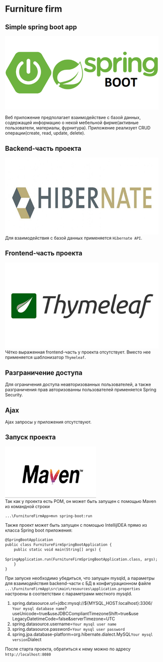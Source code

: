 # Furniture firm
## Simple spring boot app

![markdown logo](./mdfiles/images/logos/spring-boot-logo.png)</br>

Веб приложение предполагает взаимодействие с базой
данных, содержащей информацию о некой мебельной
фирме(активные пользователи, материалы, фурнитура).
Приложение реализует CRUD операции(create, read,
update, delete).

## Backend-часть проекта
![markdown logo](./mdfiles/images/logos/hibernate-logo.jpeg)</br>
Для взаимодействия с базой данных применяется `Hibernate API`.

## Frontend-часть проекта
![markdown logo](./mdfiles/images/logos/thymeleaf-logo.png)</br>
Чётко выраженная frontend-часть у проекта отсутствует. Вместо нее
применяется шаблонизатор `Thymeleaf`.

## Разграничение доступа
Для ограничения доступа неавторизованных пользователей, а также
разграничения прав авторизованны пользователей применяется Spring Security.

## Ajax
Ajax запросы у приложения отсутствуют.

## Запуск проекта
![markdown logo](./mdfiles/images/logos/maven-logo.png)</br>
Так как у проекта есть POM, он может быть запущен с помощью
Maven из командной строки
```
...\FurnitureFirmApp>mvn spring-boot:run
```
Также проект может быть запущен с помощью IntellijIDEA прямо
из класса Spring boot приложения:
```
@SpringBootApplication
public class FurnitureFirmSpringBootApplication {
    public static void main(String[] args) {
        SpringApplication.run(FurnitureFirmSpringBootApplication.class, args);
    }
}
```
При запуске необходимо убедиться, что запущен mysqld, а параметры
для взаимодействия backend-части с БД в конфигурационном файле
`...\FurnitureFirmApp\src\main\resources\application.properties`
настроены в соответствии с параметрами местного mysqld.</br>
1. spring.datasource.url=jdbc:mysql://${MYSQL_HOST:localhost}:3306/
`Your mysql database name`?useUnicode=true&useJDBCCompliantTimezoneShift=true&use
LegacyDatetimeCode=false&serverTimezone=UTC
2. spring.datasource.username=`Your mysql user name`
3. spring.datasource.password=`Your mysql user password`
4. spring.jpa.database-platform=org.hibernate.dialect.MySQL`Your mysql version`Dialect

После старта проекта, обратиться к нему можно по адресу
`http://localhost:8080`
